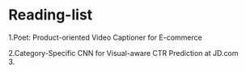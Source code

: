 # Reading-list
1.Poet: Product-oriented Video Captioner for E-commerce<br>

2.Category-Specific CNN for Visual-aware CTR Prediction at JD.com<br>
3.
